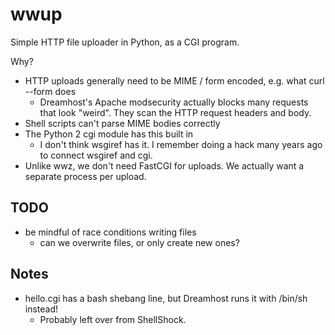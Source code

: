 wwup
====

Simple HTTP file uploader in Python, as a CGI program.

Why?

- HTTP uploads generally need to be MIME / form encoded, e.g. what curl --form does
  - Dreamhost's Apache modsecurity actually blocks many requests that look
    "weird".  They scan the HTTP request headers and body.
- Shell scripts can't parse MIME bodies correctly
- The Python 2 cgi module has this built in
  - I don't think wsgiref has it.  I remember doing a hack many years ago to
    connect wsgiref and cgi.
- Unlike wwz, we don't need FastCGI for uploads.  We actually want a separate
  process per upload.


## TODO

- be mindful of race conditions writing files
  - can we overwrite files, or only create new ones?



## Notes

- hello.cgi has a bash shebang line, but Dreamhost runs it with /bin/sh
  instead!
  - Probably left over from ShellShock.



